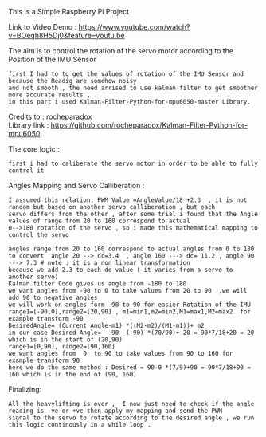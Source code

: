 This is a Simple Raspberry Pi Project

  Link to Video Demo : https://www.youtube.com/watch?v=BOeqh8H5Dj0&feature=youtu.be

  The aim is to control the rotation of the servo motor according to the Position of the IMU Sensor
    
    first I had to to get the values of rotation of the IMU Sensor and because the Readig are somehow noisy 
    and not smooth , the need arrised to use kalman filter to get smoother more accurate results , 
    in this part i used Kalman-Filter-Python-for-mpu6050-master Library.
    
  Credits to : rocheparadox  
  Library link : https://github.com/rocheparadox/Kalman-Filter-Python-for-mpu6050
    
  The core logic :
    
    first i had to caliberate the servo motor in order to be able to fully control it

  Angles Mapping and Servo Calliberation :

    I assumed this relation: PWM Value =AngleValue/18 +2.3  , it is not random but based on another servo calliberation , but each
    servo differs from the other , after some trial i found that the Angle values of range from 20 to 160 correspond to actual
    0-->180 rotation of the servo , so i made this mathematical mapping to control the servo
    
    angles range from 20 to 160 correspond to actual angles from 0 to 180
    to convert  angle 20 --> dc=3.4  , angle 160 ---> dc= 11.2 , angle 90 ---> 7.3 # note : it is a non linear transformation
    because we add 2.3 to each dc value ( it varies from a servo to another servo)
    Kalman filter Code gives us angle from -180 to 180 
    we want angles from -90 to 0 to take values from 20 to 90  ,we will add 90 to negative angles 
    we will work on angles form -90 to 90 for easier Rotation of the IMU 
    range1=[-90,0],range2=[20,90] , m1=min1,m2=min2,M1=max1,M2=max2  for example transform -90
    DesiredAngle= (Current Angle-m1) *((M2-m2)/(M1-m1))+ m2
    in our case Desired Angle=  -90 -(-90) *(70/90)+ 20 = 90*7/18+20 = 20 which is in the start of (20,90)
    range1=[0,90], range2=[90,160]
    we want angles from  0  to 90 to take values from 90 to 160 for example transform 90
    here we do the same method : Desired = 90-0 *(7/9)+90 = 90*7/18+90 = 160 which is in the end of (90, 160)
    
  Finalizing:
    
    All the heavylifting is over ,  I now just need to check if the angle reading is -ve or +ve then apply my mapping and send the PWM
    signal to the servo to rotate according to the desired angle , we run this logic continously in a while loop .
